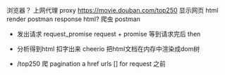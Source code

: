 浏览器？ 上网代理 proxy 
https://movie.douban.com/top250 显示网页 html render
postman response html?
爬虫 postman 
- 发出请求 request_promise
request + promise 等到请求完后 then
- 分析得到html
扣字出来
cheerio 把html文档在内存中渲染成dom树

- /top250 爬
pagination
a href
urls []
for 
    request
     之前
